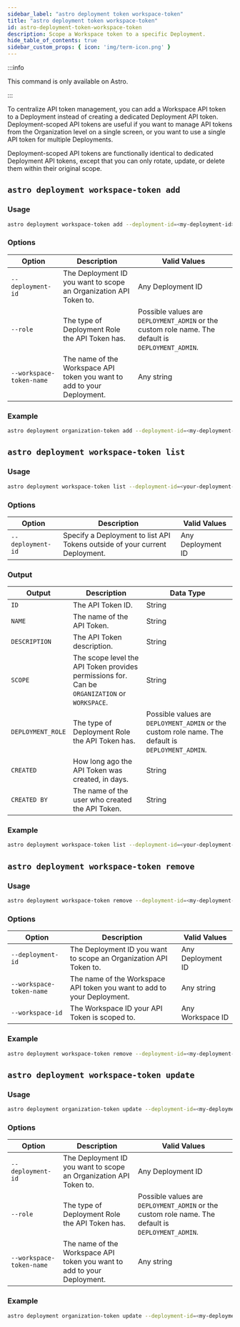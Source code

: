```yaml
---
sidebar_label: "astro deployment token workspace-token"
title: "astro deployment token workspace-token"
id: astro-deployment-token-workspace-token
description: Scope a Workspace token to a specific Deployment.
hide_table_of_contents: true
sidebar_custom_props: { icon: 'img/term-icon.png' }
---
```


:::info

This command is only available on Astro.

:::

To centralize API token management, you can add a Workspace API token to a Deployment instead of creating a dedicated Deployment API token. Deployment-scoped API tokens are useful if you want to manage API tokens from the Organization level on a single screen, or you want to use a single API token for multiple Deployments.

Deployment-scoped API tokens are functionally identical to dedicated Deployment API tokens, except that you can only rotate, update, or delete them within their original scope.

## `astro deployment workspace-token add`

### Usage

```sh
astro deployment workspace-token add --deployment-id=<my-deployment-id> --role=DEPLOYMENT_ADMIN --workspace-token-name=<workspace-token-name>
```

### Options

| Option             | Description                                                               | Valid Values                                                                              |
| ------------------ | ------------------------------------------------------------------------- | ----------------------------------------------------------------------------------------- |
| `--deployment-id` | The Deployment ID you want to scope an Organization API Token to. | Any Deployment ID                                                      |
| `--role`           | The type of Deployment Role the API Token has.                | Possible values are `DEPLOYMENT_ADMIN` or the custom role name. The default is `DEPLOYMENT_ADMIN`. |
| `--workspace-token-name` | The name of the Workspace API token you want to add to your Deployment. | Any string                                                        |

### Example

```sh
astro deployment organization-token add --deployment-id=<my-deployment-id> --role=DEPLOYMENT_ADMIN --workspace-token-name="My workspace token"
```

## `astro deployment workspace-token list`

### Usage

```sh
astro deployment workspace-token list --deployment-id=<your-deployment-id>
```

### Options

| Option             | Description                                                               | Valid Values                                                                              |
| ------------------ | ------------------------------------------------------------------------- | ----------------------------------------------------------------------------------------- |
| `--deployment-id` | Specify a Deployment to list API Tokens outside of your current Deployment. | Any Deployment ID                                                        |

### Output

| Output           | Description                                                                               | Data Type                                                                                 |
| ---------------- | ----------------------------------------------------------------------------------------- | ----------------------------------------------------------------------------------------- |
| `ID`             | The API Token ID.                                                                         | String                                                                                    |
| `NAME`           | The name of the API Token.                                                                | String                                                                                    |
| `DESCRIPTION`    | The API Token description.                                                                | String                                                                                    |
| `SCOPE`          | The scope level the API Token provides permissions for. Can be `ORGANIZATION` or `WORKSPACE`. | String                                                                                    |
| `DEPLOYMENT_ROLE` | The type of Deployment Role the API Token has.                                             | Possible values are `DEPLOYMENT_ADMIN` or the custom role name. The default is `DEPLOYMENT_ADMIN`. |
| `CREATED`        | How long ago the API Token was created, in days.                                          | String                                                                                    |
| `CREATED BY`     | The name of the user who created the API Token.                                           | String                                                                                    |

### Example

```sh
astro deployment workspace-token list --deployment-id=<your-deployment-id>
```

## `astro deployment workspace-token remove`

### Usage

```sh
astro deployment workspace-token remove --deployment-id=<my-deployment-id> --workspace-token-name=<workspace-token-name> --workspace-id=<my-workspace-id>
```

### Options

| Option             | Description                                                               | Valid Values                                                                              |
| ------------------ | ------------------------------------------------------------------------- | ----------------------------------------------------------------------------------------- |
| `--deployment-id` | The Deployment ID you want to scope an Organization API Token to. | Any Deployment ID                                                      |
| `--workspace-token-name` | The name of the Workspace API token you want to add to your Deployment. | Any string                                                        |
| `--workspace-id` | The Workspace ID your API Token is scoped to. | Any Workspace ID                                                      |

### Example

```sh
astro deployment workspace-token remove --deployment-id=<my-deployment-id> --workspace-token-name=<workspace-token-name> --workspace-id=<my-workspace-id>
```

## `astro deployment workspace-token update`

### Usage

```sh
astro deployment organization-token update --deployment-id=<my-deployment-id> --role=DEPLOYMENT_ADMIN --workspace-token-name=<workspace-token-name>
```

### Options

| Option             | Description                                                               | Valid Values                                                                              |
| ------------------ | ------------------------------------------------------------------------- | ----------------------------------------------------------------------------------------- |
| `--deployment-id` | The Deployment ID you want to scope an Organization API Token to. | Any Deployment ID                                                      |
| `--role`           | The type of Deployment Role the API Token has.                | Possible values are `DEPLOYMENT_ADMIN` or the custom role name. The default is `DEPLOYMENT_ADMIN`. |
| `--workspace-token-name` | The name of the Workspace API token you want to add to your Deployment. | Any string                                                        |

### Example

```sh
astro deployment organization-token update --deployment-id=<my-deployment-id> --role=DEPLOYMENT_ADMIN --workspace-token-name="My workspace token"
```